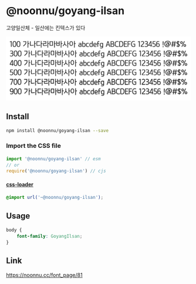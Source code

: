 # @noonnu/goyang-ilsan

고양일산체 - 일산에는 킨텍스가 있다

![example](./example.png)

## Install

```bash
npm install @noonnu/goyang-ilsan --save
```

### Import the CSS file

```js
import '@noonnu/goyang-ilsan' // esm
// or
require('@noonnu/goyang-ilsan') // cjs
```

#### [css-loader](https://github.com/webpack-contrib/css-loader)

```css
@import url('~@noonnu/goyang-ilsan');
```

## Usage

```css
body {
    font-family: GoyangIlsan;
}
```

## Link

https://noonnu.cc/font_page/81
